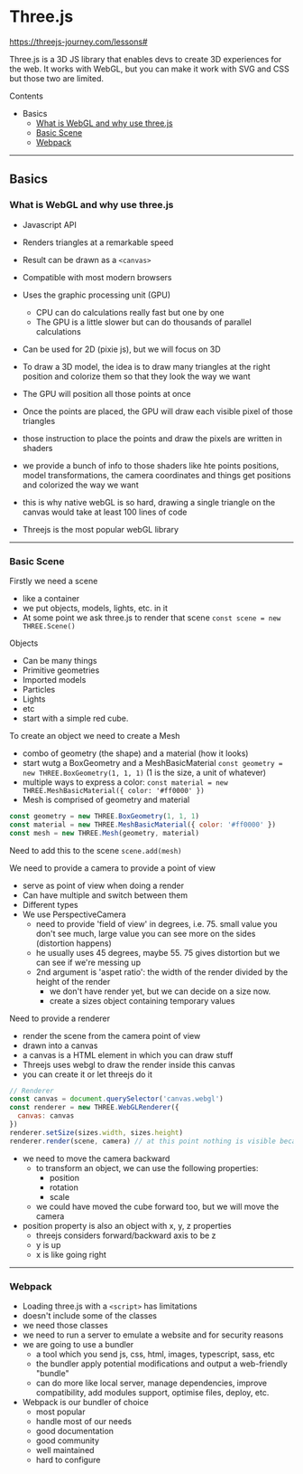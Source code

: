 # Three.js

https://threejs-journey.com/lessons#

Three.js is a 3D JS library that enables devs to create 3D experiences for the web. It works with WebGL, but you can make it work with SVG and CSS but those two are limited.

Contents
- Basics
  - [What is WebGL and why use three.js](#what-is-webgl-and-why-use-threejs)
  - [Basic Scene](#basic-scene)
  - [Webpack](#webpack)

---
## Basics 

### What is WebGL and why use three.js

- Javascript API
- Renders triangles at a remarkable speed 
- Result can be drawn as a `<canvas>`
- Compatible with most modern browsers
- Uses the graphic processing unit (GPU)
  - CPU can do calculations really fast but one by one
  - The GPU is a little slower but can do thousands of parallel calculations
- Can be used for 2D (pixie js), but we will focus on 3D 

- To draw a 3D model, the idea is to draw many triangles at the right position and colorize them so that they look the way we want 

- The GPU will position all those points at once 
- Once the points are placed, the GPU will draw each visible pixel of those triangles 

- those instruction to place the points and draw the pixels are written in shaders
- we provide a bunch of info to those shaders like hte points positions, model transformations, the camera coordinates and things get positions and colorized the way we want 

- this is why native webGL is so hard, drawing a single triangle on the canvas would take at least 100 lines of code 

- Threejs is the most popular webGL library 

---
### Basic Scene

Firstly we need a scene
- like a container
- we put objects, models, lights, etc. in it 
- At some point we ask three.js to render that scene 
`const scene = new THREE.Scene()`

Objects 
- Can be many things 
- Primitive geometries
- Imported models
- Particles
- Lights 
- etc
- start with a simple red cube. 

To create an object we need to create a Mesh 
- combo of geometry (the shape) and a material (how it looks)
- start wutg a BoxGeometry and a MeshBasicMaterial
`const geometry = new THREE.BoxGeometry(1, 1, 1)` (1 is the size, a unit of whatever)
- multiple ways to express a color: `const material = new THREE.MeshBasicMaterial({ color: '#ff0000' })`
- Mesh is comprised of geometry and material 
````js
const geometry = new THREE.BoxGeometry(1, 1, 1)
const material = new THREE.MeshBasicMaterial({ color: '#ff0000' })
const mesh = new THREE.Mesh(geometry, material)
````

Need to add this to the scene 
`scene.add(mesh)`

We need to provide a camera to provide a point of view 
- serve as point of view when doing a render
- Can have multiple and switch between them 
- Different types
- We use PerspectiveCamera
  - need to provide 'field of view' in degrees, i.e. 75. small value you don't see much, large value you can see more on the sides (distortion happens)
  - he usually uses 45 degrees, maybe 55. 75 gives distortion but we can see if we're messing up
  - 2nd argument is 'aspet ratio': the width of the render divided by the height of the render 
    - we don't have render yet, but we can decide on a size now. 
    - create a sizes object containing temporary values 

Need to provide a renderer
- render the scene from the camera point of view 
- drawn into a canvas 
- a canvas is a HTML element in which you can draw stuff 
- Threejs uses webgl to draw the render inside this canvas 
- you can create it or let threejs do it 
````js
// Renderer 
const canvas = document.querySelector('canvas.webgl')
const renderer = new THREE.WebGLRenderer({
  canvas: canvas
})
renderer.setSize(sizes.width, sizes.height)
renderer.render(scene, camera) // at this point nothing is visible because we're inside the cube 
````

- we need to move the camera backward
  - to transform an object, we can use the following properties:
    - position
    - rotation
    - scale
  - we could have moved the cube forward too, but we will move the camera
- position property is also an object with x, y, z properties
  - threejs considers forward/backward axis to be z
  - y is up
  - x is like going right 

---
### Webpack

- Loading three.js with a `<script>` has limitations
- doesn't include some of the classes
- we need those classes
- we need to run a server to emulate a website and for security reasons 
- we are going to use a bundler 
  - a tool which you send js, css, html, images, typescript, sass, etc 
  - the bundler apply potential modifications and output a web-friendly "bundle"
  - can do more like local server, manage dependencies, improve compatibility, add modules support, optimise files, deploy, etc. 
- Webpack is our bundler of choice  
  - most popular
  - handle most of our needs
  - good documentation
  - good community
  - well maintained 
  - hard to configure 

  